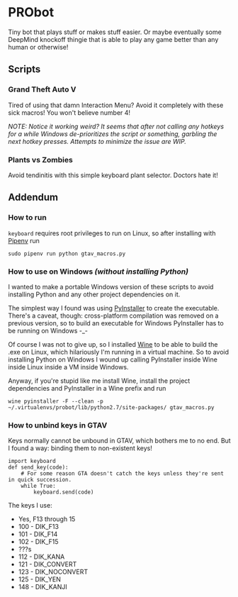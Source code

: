 # PRObot
Tiny bot that plays stuff or makes stuff easier. Or maybe eventually some DeepMind knockoff thingie that is able to play any game better than any human or otherwise!


## Scripts

### Grand Theft Auto V
Tired of using that damn Interaction Menu? Avoid it completely with these sick macros! You won't believe number 4!

*NOTE: Notice it working weird? It seems that after not calling any hotkeys for a while Windows de-prioritizes the script or something, garbling the next hotkey presses.
Attempts to minimize the issue are WIP.*

### Plants vs Zombies
Avoid tendinitis with this simple keyboard plant selector. Doctors hate it!


## Addendum

### How to run
`keyboard` requires root privileges to run on Linux, so after installing with [Pipenv](https://pipenv.readthedocs.io/en/latest/) run

    sudo pipenv run python gtav_macros.py

### How to use on Windows *(without installing Python)*
I wanted to make a portable Windows version of these scripts to avoid installing Python and any other project dependencies on it.

The simplest way I found was using [PyInstaller](http://www.pyinstaller.org/) to create the executable. There's a caveat, though: cross-platform compilation was removed on a previous version, so to build an executable for Windows PyInstaller has to be running on Windows -\_\-

Of course I was not to give up, so I installed [Wine](https://www.winehq.org) to be able to build the .exe on Linux, which hilariously I'm running in a virtual machine. So to avoid installing Python on Windows I wound up calling PyInstaller inside Wine inside Linux inside a VM inside Windows.

Anyway, if you're stupid like me install Wine, install the project dependencies and PyInstaller in a Wine prefix and run

    wine pyinstaller -F --clean -p ~/.virtualenvs/probot/lib/python2.7/site-packages/ gtav_macros.py

### How to unbind keys in GTAV
Keys normally cannot be unbound in GTAV, which bothers me to no end. But I found a way: binding them to non-existent keys!

    import keyboard
    def send_key(code):
        # For some reason GTA doesn't catch the keys unless they're sent in quick succession.
        while True:
            keyboard.send(code)

The keys I use:
* Yes, F13 through 15
* 100 - DIK_F13
* 101 - DIK_F14
* 102 - DIK_F15
* ???s
* 112 - DIK_KANA
* 121 - DIK_CONVERT
* 123 - DIK_NOCONVERT
* 125 - DIK_YEN
* 148 - DIK_KANJI
